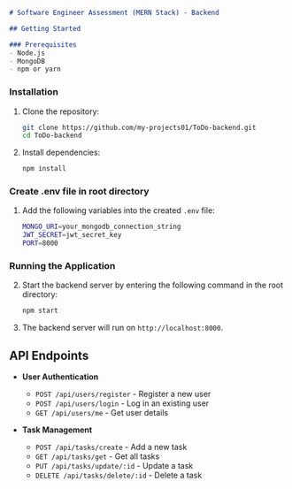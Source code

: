 ```markdown
# Software Engineer Assessment (MERN Stack) - Backend

## Getting Started

### Prerequisites
- Node.js
- MongoDB
- npm or yarn
```

### Installation
1. Clone the repository:
   ```bash
   git clone https://github.com/my-projects01/ToDo-backend.git
   cd ToDo-backend
   ```

2. Install dependencies:
   ```bash
   npm install
   ```

### Create .env file in root directory
1. Add the following variables into the created `.env` file:
   ```bash
   MONGO_URI=your_mongodb_connection_string
   JWT_SECRET=jwt_secret_key
   PORT=8000
   ```

### Running the Application
2. Start the backend server by entering the following command in the root directory:
   ```bash
   npm start
   ```

3. The backend server will run on `http://localhost:8000`.

## API Endpoints
- **User Authentication**
  - `POST /api/users/register` - Register a new user
  - `POST /api/users/login` - Log in an existing user
  - `GET /api/users/me` - Get user details

- **Task Management**
  - `POST /api/tasks/create` - Add a new task
  - `GET /api/tasks/get` - Get all tasks
  - `PUT /api/tasks/update/:id` - Update a task
  - `DELETE /api/tasks/delete/:id` - Delete a task

